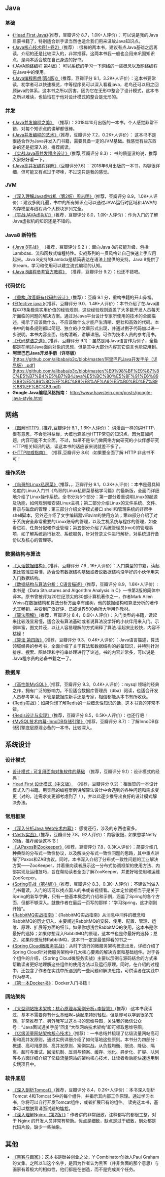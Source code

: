 

## Java

### 基础

- [《Head First Java》](https://book.douban.com/subject/2000732/)(推荐，豆瓣评分 8.7，1.0K+人评价)：  可以说是我的Java启蒙书籍了，特别适合新手读当然也适合我们用来温故Java知识点。
- [《Java核心技术卷1+卷2》](https://book.douban.com/subject/25762168/)（推荐）: 很棒的两本书，建议有点Java基础之后再读，介绍的还是比较深入的，非常推荐。这两本书我一般也会用来巩固知识点，是两本适合放在自己身边的好书。
- [《JAVA网络编程 第4版》](https://book.douban.com/subject/26259017/)：  可以系统的学习一下网络的一些概念以及网络编程在Java中的使用。
- [《Java编程思想(第4版)》](https://book.douban.com/subject/2130190/)（推荐，豆瓣评分 9.1，3.2K+人评价）：这本书要常读，初学者可以快速概览，中等程序员可以深入看看java，老鸟还可以用之回顾java的体系。这本书之所以厉害，因为它在无形中整合了设计模式，这本书之所以难读，也恰恰在于他对设计模式的整合是无形的。

### 并发

- [《Java并发编程之美》](<https://book.douban.com/subject/30351286/>) （推荐）：2018年10月出版的一本书，个人感觉非常不错，对每个知识点的讲解都很棒。
- [《Java并发编程的艺术》](https://book.douban.com/subject/26591326/)（推荐，豆瓣评分 7.2，0.2K+人评价）： 这本书不是很适合作为Java并发入门书籍，需要具备一定的JVM基础。我感觉有些东西讲的还是挺深入的，推荐阅读。
- [《实战Java高并发程序设计》](https://book.douban.com/subject/26663605/)（推荐,豆瓣评分 8.3）： 书的质量没的说，推荐大家好好看一下。
- [《Java高并发编程详解》](https://book.douban.com/subject/30255689/)（豆瓣评分7.6）： 2018年6月出版的一本书，内容很详细，但可能又有点过于啰嗦，不过这只是我的感觉。

### JVM

-  [《深入理解Java虚拟机（第2版）周志明》](https://book.douban.com/subject/24722612/)（推荐，豆瓣评分 8.9，1.0K+人评价）：建议多刷几遍，书中的所有知识点可以通过JAVA运行时区域和JAVA的内存模型与线程两个大模块罗列完全。 
- [《实战JAVA虚拟机》](https://book.douban.com/subject/26354292/)（推荐，豆瓣评分 8.0，1.0K+人评价）：作为入门的了解Java虚拟机的知识还是不错的。

### Java8 新特性

- [《Java 8实战》](https://book.douban.com/subject/26772632/) （推荐，豆瓣评分 9.2 ）：面向Java 8的技能升级，包括Lambdas、流和函数式编程特性。实战系列的一贯风格让自己快速上手应用起来。Java 8支持的Lambda是精简表达在语法上提供的支持。Java 8提供了Stream，学习和使用可以建立流式编程的认知。
- [《Java 8编程参考官方教程》](https://book.douban.com/subject/26556574/) （推荐，豆瓣评分 9.2）：也还不错吧。

### 代码优化

-  [《重构_改善既有代码的设计》](https://book.douban.com/subject/4262627/)（推荐）：豆瓣 9.1 分，重构书籍的开山鼻祖。
-  [《Effective java 》](https://book.douban.com/subject/3360807/)（推荐，豆瓣评分 9.0，1.4K+人评价）：本书介绍了在Java编程中78条极具实用价值的经验规则，这些经验规则涵盖了大多数开发人员每天所面临的问题的解决方案。通过对Java平台设计专家所使用的技术的全面描述，揭示了应该做什么，不应该做什么才能产生清晰、健壮和高效的代码。本书中的每条规则都以简短、独立的小文章形式出现，并通过例子代码加以进一步说明。本书内容全面，结构清晰，讲解详细。可作为技术人员的参考用书。
-  [《代码整洁之道》](https://book.douban.com/subject/5442024/)（推荐，豆瓣评分 9.1）：虽然是用Java语言作为例子，全篇都是在阐述Java面向对象的思想，但是其中大部分内容其它语言也能应用到。
-  **阿里巴巴Java开发手册（详尽版）** [https://github.com/alibaba/p3c/blob/master/阿里巴巴Java开发手册（详尽版）.pdf](https://github.com/alibaba/p3c/blob/master/%E9%98%BF%E9%87%8C%E5%B7%B4%E5%B7%B4Java%E5%BC%80%E5%8F%91%E6%89%8B%E5%86%8C%EF%BC%88%E8%AF%A6%E5%B0%BD%E7%89%88%EF%BC%89.pdf)
-  **Google Java编程风格指南：** <http://www.hawstein.com/posts/google-java-style.html>


## 网络

- [《图解HTTP》](https://book.douban.com/subject/25863515/)（推荐,豆瓣评分 8.1 , 1.6K+人评价）： 讲漫画一样的讲HTTP，很有意思，不会觉得枯燥，大概也涵盖也HTTP常见的知识点。因为篇幅问题，内容可能不太全面。不过，如果不是专门做网络方向研究的小伙伴想研究HTTP相关知识的话，读这本书的话应该来说就差不多了。
- [《HTTP权威指南》](https://book.douban.com/subject/10746113/) （推荐,豆瓣评分 8.6）:如果要全面了解 HTTP 非此书不可！

### 操作系统

- [《鸟哥的Linux私房菜》](https://book.douban.com/subject/4889838/)（推荐，，豆瓣评分 9.1，0.3K+人评价）：本书是最具知名度的Linux入门书《鸟哥的Linux私房菜基础学习篇》的最新版，全面而详细地介绍了Linux操作系统。全书分为5个部分：第一部分着重说明Linux的起源及功能，如何规划和安装Linux主机；第二部分介绍Linux的文件系统、文件、目录与磁盘的管理；第三部分介绍文字模式接口 shell和管理系统的好帮手shell脚本，另外还介绍了文字编辑器vi和vim的使用方法；第四部分介绍了对于系统安全非常重要的Linux账号的管理，以及主机系统与程序的管理，如查看进程、任务分配和作业管理；第五部分介绍了系统管理员(root)的管理事项，如了解系统运行状况、系统服务，针对登录文件进行解析，对系统进行备份以及核心的管理等。

### 数据结构与算法

- [《大话数据结构》](https://book.douban.com/subject/6424904/)（推荐，豆瓣评分 7.9 , 1K+人评价）：入门类型的书籍，读起来比较浅显易懂，适合没有数据结构基础或者说数据结构没学好的小伙伴用来入门数据结构。
- [《数据结构与算法分析：C语言描述》](https://book.douban.com/subject/1139426/)（推荐，豆瓣评分 8.9，1.6K+人评价）:本书是《Data Structures and Algorithm Analysis in C》一书第2版的简体中译本。原书曾被评为20世纪顶尖的30部计算机著作之一，作者Mark Allen Weiss在数据结构和算法分析方面卓有建树，他的数据结构和算法分析的著作尤其畅销，并受到广泛好评．已被世界500余所大学用作教材。
- [《算法图解》](https://book.douban.com/subject/26979890/)（推荐，豆瓣评分 8.4，0.6K+人评价）：入门类型的书籍，读起来比较浅显易懂，适合没有算法基础或者说算法没学好的小伙伴用来入门。示例丰富，图文并茂，以让人容易理解的方式阐释了算法.读起来比较快，内容不枯燥！
- [《算法 第四版》](https://book.douban.com/subject/10432347/)（推荐，豆瓣评分 9.3，0.4K+人评价）：Java语言描述，算法领域经典的参考书，全面介绍了关于算法和数据结构的必备知识，并特别针对排序、搜索、图处理和字符串处理进行了论述。书的内容非常多，可以说是Java程序员的必备书籍之一了。

### 数据库

-  [《高性能MySQL》](https://book.douban.com/subject/23008813/)（推荐，豆瓣评分 9.3，0.4K+人评价）：mysql 领域的经典之作，拥有广泛的影响力。不但适合数据库管理员（dba）阅读，也适合开发人员参考学习。不管是数据库新手还是专家，相信都能从本书有所收获。
-  [《Redis实战》](https://book.douban.com/subject/26612779/)：如果你想了解Redis的一些概念性知识的话，这本书真的非常不错。
-  [《Redis设计与实现》](https://book.douban.com/subject/25900156/)（推荐，豆瓣评分 8.5，0.5K+人评价）：也还行吧！
-  [《MySQL技术内幕-InnoDB存储引擎》](<https://book.douban.com/subject/24708143/>)（推荐，豆瓣评分 8.7）：了解InnoDB存储引擎底层原理必备的一本书，比较深入。

## 系统设计

### 设计模式

- [设计模式 : 可复用面向对象软件的基础](https://book.douban.com/subject/1052241/) （推荐，豆瓣评分 9.1）：设计模式的经典！
- [Head First 设计模式（中文版）](https://book.douban.com/subject/2243615/) （推荐，豆瓣评分 9.2）：相当赞的一本设计模式入门书籍。用实际的编程案例讲解算法设计中会遇到的各种问题和需求变更（对的，连需求变更都考虑到了！），并以此逐步推导出良好的设计模式解决办法。

### 常用框架

- [《深入分析Java Web技术内幕》](https://book.douban.com/subject/25953851/)：  感觉还行，涉及的东西也蛮多。
- [《Netty实战》](https://book.douban.com/subject/27038538/)（推荐，豆瓣评分 7.8，92人评价）：内容很细，如果想学Netty的话，推荐阅读这本书！
- [《从Paxos到Zookeeper》](https://book.douban.com/subject/26292004/)（推荐，豆瓣评分 7.8，0.3K人评价）：简要介绍几种典型的分布式一致性协议，以及解决分布式一致性问题的思路，其中重点讲解了Paxos和ZAB协议。同时，本书深入介绍了分布式一致性问题的工业解决方案——ZooKeeper，并着重向读者展示这一分布式协调框架的使用方法、内部实现及运维技巧，旨在帮助读者全面了解ZooKeeper，并更好地使用和运维ZooKeeper。
- [《Spring实战（第4版）》](https://book.douban.com/subject/26767354/)（推荐，豆瓣评分 8.3，0.3K+人评价）：不建议当做入门书籍读，入门的话可以找点国人的书或者视频看。这本定位就相当于是关于Spring的新华字典，只有一些基本概念的介绍和示例，涵盖了Spring的各个方面，但都不够深入。就像作者在最后一页写的那样：“学习Spring，这才刚刚开始”。
- [《RabbitMQ实战指南》](https://book.douban.com/subject/27591386/)：《RabbitMQ实战指南》从消息中间件的概念和RabbitMQ的历史切入，主要阐述RabbitMQ的安装、使用、配置、管理、运维、原理、扩展等方面的细节。如果你想浅尝RabbitMQ的使用，这本书是你最好的选择；如果你想深入RabbitMQ的原理，这本书也是你最好的选择；总之，如果你想玩转RabbitMQ，这本书一定是最值得看的书之一
- [《Spring Cloud微服务实战》](https://book.douban.com/subject/27025912/)：从时下流行的微服务架构概念出发，详细介绍了Spring Cloud针对微服务架构中几大核心要素的解决方案和基础组件。对于各个组件的介绍，《Spring Cloud微服务实战》主要以示例与源码结合的方式来帮助读者更好地理解这些组件的使用方法以及运行原理。同时，在介绍的过程中，还包含了作者在实践中所遇到的一些问题和解决思路，可供读者在实践中作为参考。
- [《第一本Docker书》](https://book.douban.com/subject/26780404/)：Docker入门书籍！

### 网站架构

-  [《大型网站技术架构：核心原理与案例分析+李智慧》](https://book.douban.com/subject/25723064/)（推荐）:这本书我读过，基本不需要你有什么基础啊~读起来特别轻松，但是却可以学到很多东西，非常推荐了。另外我写过这本书的思维导图，关注我的微信公众号：“Java面试通关手册”回复“大型网站技术架构”即可领取思维导图。
- [《亿级流量网站架构核心技术》](https://book.douban.com/subject/26999243/)（推荐）：一书总结并梳理了亿级流量网站高可用和高并发原则，通过实例详细介绍了如何落地这些原则。本书分为四部分：概述、高可用原则、高并发原则、案例实战。从负载均衡、限流、降级、隔离、超时与重试、回滚机制、压测与预案、缓存、池化、异步化、扩容、队列等多方面详细介绍了亿级流量网站的架构核心技术，让读者看后能快速运用到实践项目中。

### 软件底层

- [《深入剖析Tomcat》](https://book.douban.com/subject/10426640/)（推荐，豆瓣评分 8.4，0.2K+人评价）：本书深入剖析Tomcat 4和Tomcat 5中的每个组件，并揭示其内部工作原理。通过学习本书，你将可以自行开发Tomcat组件，或者扩展已有的组件。 读完这本书，基本可以摆脱背诵面试题的尴尬。
- [《深入理解Nginx（第2版）》](https://book.douban.com/subject/26745255/)：作者讲的非常细致，注释都写的都很工整，对于 Nginx 的开发人员非常有帮助。优点是细致，缺点是过于细致，到处都是代码片段，缺少一些抽象。


## 其他

- [《黑客与画家》](https://read.douban.com/ebook/387525/?dcs=subject-rec&dcm=douban&dct=2243615)：这本书是硅谷创业之父，Y Combinator创始人Paul Graham的文集。之所以叫这个名字，是因为作者认为黑客（并非负面的那个意思）与画家有着极大的相似性，他们都是在创造，而不是完成某个任务。

  




